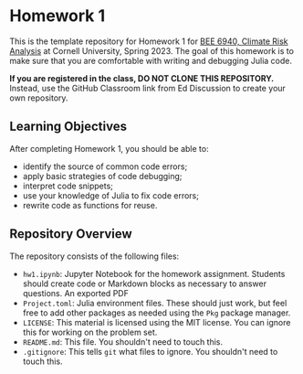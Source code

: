 # Homework 1

This is the template repository for Homework 1 for [BEE 6940, Climate Risk Analysis](https://viveks.me/climate-risk-analysis) at Cornell University, Spring 2023. The goal of this homework is to make sure that you are comfortable with writing and debugging Julia code.

**If you are registered in the class, DO NOT CLONE THIS REPOSITORY.** Instead, use the GitHub Classroom link from Ed Discussion to create your own repository.

## Learning Objectives

After completing Homework 1, you should be able to:
  * identify the source of common code errors;
  * apply basic strategies of code debugging;
  * interpret code snippets;
  * use your knowledge of Julia to fix code errors;
  * rewrite code as functions for reuse.

## Repository Overview

The repository consists of the following files:
- `hw1.ipynb`: Jupyter Notebook for the homework assignment. Students should create code or Markdown blocks as necessary to answer questions. An exported PDF 
- `Project.toml`: Julia environment files. These should just work, but feel free to add other packages as needed using the `Pkg` package manager.
- `LICENSE`: This material is licensed using the MIT license. You can ignore this for working on the problem set.
- `README.md`: This file. You shouldn't need to touch this.
- `.gitignore`: This tells `git` what files to ignore. You shouldn't need to touch this.
